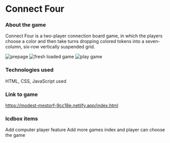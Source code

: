 # Connect Four

### About the game

Connect Four is a two-player connection board game, in which the players choose a color and then take turns dropping colored tokens into a seven-column, six-row vertically suspended grid. 


![prepage](https://i.imgur.com/kWVvqUS.png)
![fresh loaded game](https://i.imgur.com/kVixn8P.png)
![play game](https://i.imgur.com/A0DOzfj.png)

### Technologies used

HTML, CSS, JavaScript used

### Link to game

https://modest-mestorf-9cc18e.netlify.app/index.html

### Icdbox items

 Add computer player feature
 Add more games index and player can choose the game